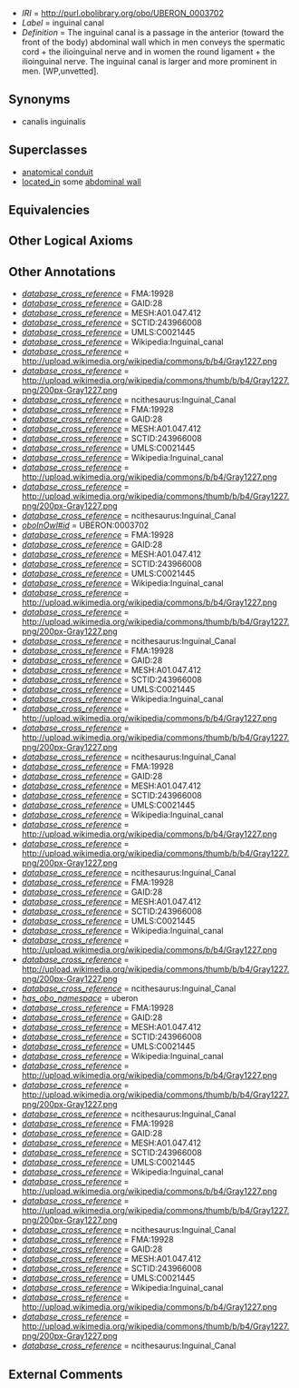  * *IRI* = http://purl.obolibrary.org/obo/UBERON_0003702
 * *Label* = inguinal canal
 * *Definition* = The inguinal canal is a passage in the anterior (toward the front of the body) abdominal wall which in men conveys the spermatic cord + the ilioinguinal nerve and in women the round ligament + the ilioinguinal nerve. The inguinal canal is larger and more prominent in men. [WP,unvetted].

## Synonyms

 * canalis inguinalis

## Superclasses

 * [anatomical conduit](../../UBERON/11/UBERON_0004111.md)
 * [located_in](../../RO/25/RO_0001025.md) some [abdominal wall](../../UBERON/97/UBERON_0003697.md)

## Equivalencies


## Other Logical Axioms


## Other Annotations

 * *[database_cross_reference](../../ef/oboInOwl#hasDbXref.md)* = FMA:19928
 * *[database_cross_reference](../../ef/oboInOwl#hasDbXref.md)* = GAID:28
 * *[database_cross_reference](../../ef/oboInOwl#hasDbXref.md)* = MESH:A01.047.412
 * *[database_cross_reference](../../ef/oboInOwl#hasDbXref.md)* = SCTID:243966008
 * *[database_cross_reference](../../ef/oboInOwl#hasDbXref.md)* = UMLS:C0021445
 * *[database_cross_reference](../../ef/oboInOwl#hasDbXref.md)* = Wikipedia:Inguinal_canal
 * *[database_cross_reference](../../ef/oboInOwl#hasDbXref.md)* = http://upload.wikimedia.org/wikipedia/commons/b/b4/Gray1227.png
 * *[database_cross_reference](../../ef/oboInOwl#hasDbXref.md)* = http://upload.wikimedia.org/wikipedia/commons/thumb/b/b4/Gray1227.png/200px-Gray1227.png
 * *[database_cross_reference](../../ef/oboInOwl#hasDbXref.md)* = ncithesaurus:Inguinal_Canal
 * *[database_cross_reference](../../ef/oboInOwl#hasDbXref.md)* = FMA:19928
 * *[database_cross_reference](../../ef/oboInOwl#hasDbXref.md)* = GAID:28
 * *[database_cross_reference](../../ef/oboInOwl#hasDbXref.md)* = MESH:A01.047.412
 * *[database_cross_reference](../../ef/oboInOwl#hasDbXref.md)* = SCTID:243966008
 * *[database_cross_reference](../../ef/oboInOwl#hasDbXref.md)* = UMLS:C0021445
 * *[database_cross_reference](../../ef/oboInOwl#hasDbXref.md)* = Wikipedia:Inguinal_canal
 * *[database_cross_reference](../../ef/oboInOwl#hasDbXref.md)* = http://upload.wikimedia.org/wikipedia/commons/b/b4/Gray1227.png
 * *[database_cross_reference](../../ef/oboInOwl#hasDbXref.md)* = http://upload.wikimedia.org/wikipedia/commons/thumb/b/b4/Gray1227.png/200px-Gray1227.png
 * *[database_cross_reference](../../ef/oboInOwl#hasDbXref.md)* = ncithesaurus:Inguinal_Canal
 * *[oboInOwl#id](../../id/oboInOwl#id.md)* = UBERON:0003702
 * *[database_cross_reference](../../ef/oboInOwl#hasDbXref.md)* = FMA:19928
 * *[database_cross_reference](../../ef/oboInOwl#hasDbXref.md)* = GAID:28
 * *[database_cross_reference](../../ef/oboInOwl#hasDbXref.md)* = MESH:A01.047.412
 * *[database_cross_reference](../../ef/oboInOwl#hasDbXref.md)* = SCTID:243966008
 * *[database_cross_reference](../../ef/oboInOwl#hasDbXref.md)* = UMLS:C0021445
 * *[database_cross_reference](../../ef/oboInOwl#hasDbXref.md)* = Wikipedia:Inguinal_canal
 * *[database_cross_reference](../../ef/oboInOwl#hasDbXref.md)* = http://upload.wikimedia.org/wikipedia/commons/b/b4/Gray1227.png
 * *[database_cross_reference](../../ef/oboInOwl#hasDbXref.md)* = http://upload.wikimedia.org/wikipedia/commons/thumb/b/b4/Gray1227.png/200px-Gray1227.png
 * *[database_cross_reference](../../ef/oboInOwl#hasDbXref.md)* = ncithesaurus:Inguinal_Canal
 * *[database_cross_reference](../../ef/oboInOwl#hasDbXref.md)* = FMA:19928
 * *[database_cross_reference](../../ef/oboInOwl#hasDbXref.md)* = GAID:28
 * *[database_cross_reference](../../ef/oboInOwl#hasDbXref.md)* = MESH:A01.047.412
 * *[database_cross_reference](../../ef/oboInOwl#hasDbXref.md)* = SCTID:243966008
 * *[database_cross_reference](../../ef/oboInOwl#hasDbXref.md)* = UMLS:C0021445
 * *[database_cross_reference](../../ef/oboInOwl#hasDbXref.md)* = Wikipedia:Inguinal_canal
 * *[database_cross_reference](../../ef/oboInOwl#hasDbXref.md)* = http://upload.wikimedia.org/wikipedia/commons/b/b4/Gray1227.png
 * *[database_cross_reference](../../ef/oboInOwl#hasDbXref.md)* = http://upload.wikimedia.org/wikipedia/commons/thumb/b/b4/Gray1227.png/200px-Gray1227.png
 * *[database_cross_reference](../../ef/oboInOwl#hasDbXref.md)* = ncithesaurus:Inguinal_Canal
 * *[database_cross_reference](../../ef/oboInOwl#hasDbXref.md)* = FMA:19928
 * *[database_cross_reference](../../ef/oboInOwl#hasDbXref.md)* = GAID:28
 * *[database_cross_reference](../../ef/oboInOwl#hasDbXref.md)* = MESH:A01.047.412
 * *[database_cross_reference](../../ef/oboInOwl#hasDbXref.md)* = SCTID:243966008
 * *[database_cross_reference](../../ef/oboInOwl#hasDbXref.md)* = UMLS:C0021445
 * *[database_cross_reference](../../ef/oboInOwl#hasDbXref.md)* = Wikipedia:Inguinal_canal
 * *[database_cross_reference](../../ef/oboInOwl#hasDbXref.md)* = http://upload.wikimedia.org/wikipedia/commons/b/b4/Gray1227.png
 * *[database_cross_reference](../../ef/oboInOwl#hasDbXref.md)* = http://upload.wikimedia.org/wikipedia/commons/thumb/b/b4/Gray1227.png/200px-Gray1227.png
 * *[database_cross_reference](../../ef/oboInOwl#hasDbXref.md)* = ncithesaurus:Inguinal_Canal
 * *[database_cross_reference](../../ef/oboInOwl#hasDbXref.md)* = FMA:19928
 * *[database_cross_reference](../../ef/oboInOwl#hasDbXref.md)* = GAID:28
 * *[database_cross_reference](../../ef/oboInOwl#hasDbXref.md)* = MESH:A01.047.412
 * *[database_cross_reference](../../ef/oboInOwl#hasDbXref.md)* = SCTID:243966008
 * *[database_cross_reference](../../ef/oboInOwl#hasDbXref.md)* = UMLS:C0021445
 * *[database_cross_reference](../../ef/oboInOwl#hasDbXref.md)* = Wikipedia:Inguinal_canal
 * *[database_cross_reference](../../ef/oboInOwl#hasDbXref.md)* = http://upload.wikimedia.org/wikipedia/commons/b/b4/Gray1227.png
 * *[database_cross_reference](../../ef/oboInOwl#hasDbXref.md)* = http://upload.wikimedia.org/wikipedia/commons/thumb/b/b4/Gray1227.png/200px-Gray1227.png
 * *[database_cross_reference](../../ef/oboInOwl#hasDbXref.md)* = ncithesaurus:Inguinal_Canal
 * *[has_obo_namespace](../../ce/oboInOwl#hasOBONamespace.md)* = uberon
 * *[database_cross_reference](../../ef/oboInOwl#hasDbXref.md)* = FMA:19928
 * *[database_cross_reference](../../ef/oboInOwl#hasDbXref.md)* = GAID:28
 * *[database_cross_reference](../../ef/oboInOwl#hasDbXref.md)* = MESH:A01.047.412
 * *[database_cross_reference](../../ef/oboInOwl#hasDbXref.md)* = SCTID:243966008
 * *[database_cross_reference](../../ef/oboInOwl#hasDbXref.md)* = UMLS:C0021445
 * *[database_cross_reference](../../ef/oboInOwl#hasDbXref.md)* = Wikipedia:Inguinal_canal
 * *[database_cross_reference](../../ef/oboInOwl#hasDbXref.md)* = http://upload.wikimedia.org/wikipedia/commons/b/b4/Gray1227.png
 * *[database_cross_reference](../../ef/oboInOwl#hasDbXref.md)* = http://upload.wikimedia.org/wikipedia/commons/thumb/b/b4/Gray1227.png/200px-Gray1227.png
 * *[database_cross_reference](../../ef/oboInOwl#hasDbXref.md)* = ncithesaurus:Inguinal_Canal
 * *[database_cross_reference](../../ef/oboInOwl#hasDbXref.md)* = FMA:19928
 * *[database_cross_reference](../../ef/oboInOwl#hasDbXref.md)* = GAID:28
 * *[database_cross_reference](../../ef/oboInOwl#hasDbXref.md)* = MESH:A01.047.412
 * *[database_cross_reference](../../ef/oboInOwl#hasDbXref.md)* = SCTID:243966008
 * *[database_cross_reference](../../ef/oboInOwl#hasDbXref.md)* = UMLS:C0021445
 * *[database_cross_reference](../../ef/oboInOwl#hasDbXref.md)* = Wikipedia:Inguinal_canal
 * *[database_cross_reference](../../ef/oboInOwl#hasDbXref.md)* = http://upload.wikimedia.org/wikipedia/commons/b/b4/Gray1227.png
 * *[database_cross_reference](../../ef/oboInOwl#hasDbXref.md)* = http://upload.wikimedia.org/wikipedia/commons/thumb/b/b4/Gray1227.png/200px-Gray1227.png
 * *[database_cross_reference](../../ef/oboInOwl#hasDbXref.md)* = ncithesaurus:Inguinal_Canal
 * *[database_cross_reference](../../ef/oboInOwl#hasDbXref.md)* = FMA:19928
 * *[database_cross_reference](../../ef/oboInOwl#hasDbXref.md)* = GAID:28
 * *[database_cross_reference](../../ef/oboInOwl#hasDbXref.md)* = MESH:A01.047.412
 * *[database_cross_reference](../../ef/oboInOwl#hasDbXref.md)* = SCTID:243966008
 * *[database_cross_reference](../../ef/oboInOwl#hasDbXref.md)* = UMLS:C0021445
 * *[database_cross_reference](../../ef/oboInOwl#hasDbXref.md)* = Wikipedia:Inguinal_canal
 * *[database_cross_reference](../../ef/oboInOwl#hasDbXref.md)* = http://upload.wikimedia.org/wikipedia/commons/b/b4/Gray1227.png
 * *[database_cross_reference](../../ef/oboInOwl#hasDbXref.md)* = http://upload.wikimedia.org/wikipedia/commons/thumb/b/b4/Gray1227.png/200px-Gray1227.png
 * *[database_cross_reference](../../ef/oboInOwl#hasDbXref.md)* = ncithesaurus:Inguinal_Canal

## External Comments

